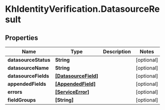 # KhIdentityVerification.DatasourceResult

## Properties

Name | Type | Description | Notes
------------ | ------------- | ------------- | -------------
**datasourceStatus** | **String** |  | [optional] 
**datasourceName** | **String** |  | [optional] 
**datasourceFields** | [**[DatasourceField]**](DatasourceField.md) |  | [optional] 
**appendedFields** | [**[AppendedField]**](AppendedField.md) |  | [optional] 
**errors** | [**[ServiceError]**](ServiceError.md) |  | [optional] 
**fieldGroups** | **[String]** |  | [optional] 


